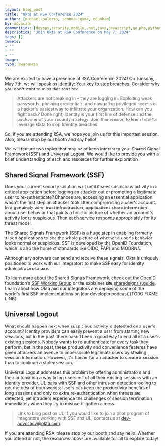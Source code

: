 ```yaml
---
layout: blog_post
title: "Okta at RSA Conference 2024"
author: [michael-palermo, semona-igama, edunham]
by: advocate
communities: [devops,security,mobile,.net,java,javascript,go,php,python,ruby]
description: "Join Okta at RSA Conference on May 7, 2024"
tags: []
tweets:
- ""
- ""
- ""
image: 
type: awareness
---
```


We are excited to have a presence at RSA Conference 2024! On Tuesday, May 7th, we will speak on [Identity: Your key to stop breaches](https://www.rsaconference.com/usa/agenda/session/Okta%20Identity%20Your%20key%20to%20stop%20breaches). Consider why you don't want to miss that session: 

> Attackers are not breaking in – they are logging in. Exploiting weak passwords, phishing credentials, and navigating privileged access is a hacker's easiest way to infiltrate your organization. How can you fight back? Done right, identity is your first line of defense and the backbone of your security strategy. Join this session to learn how to leverage Okta to stop Identity breaches.

So, if you are attending RSA, we hope you join us for this important session. Also, please stop by our booth and say hello!


We will feature two topics that may be of keen interest to you: Shared Signal Framework (SSF) and Universal Logout. We would like to provide you with a brief understanding of each and resources for further exploration.


## Shared Signal Framework (SSF)
Does your current security solution wait until it sees suspicious activity in a critical application before logging an attacker out or prompting a legitimate user to re-authenticate? Chances are, accessing an essential application wasn't the first step an attacker took after compromising a user's account. In a genuinely zero-trust infrastructure, applications share information about user behavior that paints a holistic picture of whether an account's activity looks suspicious. Then each service responds appropriately for its threat model. 

The Shared Signals Framework (SSF) is a huge step in enabling formerly siloed applications to see the whole picture of whether a user's behavior looks normal or suspicious. SSF is developed by the OpenID Foundation, which is also the home of standards like OIDC, FAPI, and MODRNA. 

Although any software can send and receive these signals, Okta is uniquely positioned to work with our integrators to make SSF easy for identity administrators to use. 

To learn more about the Shared Signals Framework, check out the OpenID foundation's [SSF Working Group](https://openid.net/specs/openid-sharedsignals-framework-1_0.html) or the explainer site [sharedsignals.guide](https://sharedsignals.guide/). Learn about how Okta and our integrators are deploying some of the world's first SSF implementations on [our developer podcast](TODO FIXME LINK)



## Universal Logout
What should happen next when suspicious activity is detected on a user's account? Identity providers can easily prevent a user from starting new sessions, but in the past, there hasn't been a good way to end all of a user's existing sessions. Nobody wants to re-authenticate for every task they perform, but in the past, these productivity and convenience features have given attackers an avenue to impersonate legitimate users by stealing session information. However, it's harder for an attacker to create a session than to continue a stolen session. 

Universal Logout addresses this problem by offering administrators and their automation a way to log users out of all their existing sessions with an identity provider. UL pairs with SSF and other intrusion detection tooling to get the best of both worlds: Users can keep the productivity benefits of long sessions and only do extra re-authentication when threats are detected, yet intruders experience the challenges of session termination immediately when they try to misuse ill-gotten access. 

> Link to blog post on UL
If you would like to join a pilot program of integrators working with SSF and UL, contact us at dev-advocacy@okta.com.

If you are attending RSA, please stop by our booth and say hello! Whether you attend or not, the resources above are available for all to explore today!
